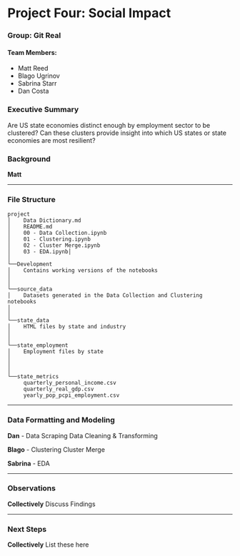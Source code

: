 # Project Four: Social Impact
### Group: Git Real
#### Team Members:
- Matt Reed
- Blago Ugrinov
- Sabrina Starr
- Dan Costa


### Executive Summary

Are US state economies distinct enough by employment sector to be clustered? Can these clusters provide insight into which US states or state economies are most resilient?

### Background

**Matt**

---

### File Structure

```
project
│    Data Dictionary.md
│    README.md
│    00 - Data Collection.ipynb
│    01 - Clustering.ipynb
│    02 - Cluster Merge.ipynb
│    03 - EDA.ipynb│
│
└──Development
│    Contains working versions of the notebooks
│         
│   
└──source_data
│    Datasets generated in the Data Collection and Clustering notebooks
│
│
└──state_data
│    HTML files by state and industry
│
│
└──state_employment
│    Employment files by state 
│      
│    
│          
└──state_metrics
     quarterly_personal_income.csv
     quarterly_real_gdp.csv
     yearly_pop_pcpi_employment.csv
```
---


### Data Formatting and Modeling

**Dan** - 
Data Scraping
Data Cleaning & Transforming



**Blago** - 
Clustering
Cluster Merge



**Sabrina** - 
EDA

---

### Observations

**Collectively**
Discuss Findings

---

### Next Steps

**Collectively**
List these here
